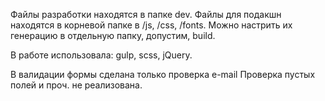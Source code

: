 Файлы разработки находятся в папке dev. 
Файлы для подакшн находятся в корневой папке в /js, /css, /fonts. 
Можно настрить их генерацию в отдельную папку, допустим, build.

В работе использовала: gulp, scss, jQuery.

В валидации формы сделана только проверка e-mail 
Проверка пустых полей и проч. не реализована.
